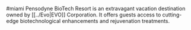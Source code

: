 #miami 
Pensodyne BioTech Resort is an extravagant vacation destination owned by [[../Evo|EVO]] Corporation. It offers guests access to cutting-edge biotechnological enhancements and rejuvenation treatments.